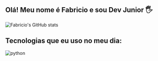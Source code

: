 ## Olá! Meu nome é Fabricio e sou Dev Junior 🖐️

![Fabricio's GitHub stats](https://github-readme-stats.vercel.app/api?username=devfabriciol&show_icons=true&theme=radical)


## Tecnologias que eu uso no meu dia:

<div style="display: inline_block">
  <img align="center" alt="python" src="https://img.shields.io/badge/python-E34F26?style=for-the-badge&logo=python&logoColor=white" />
